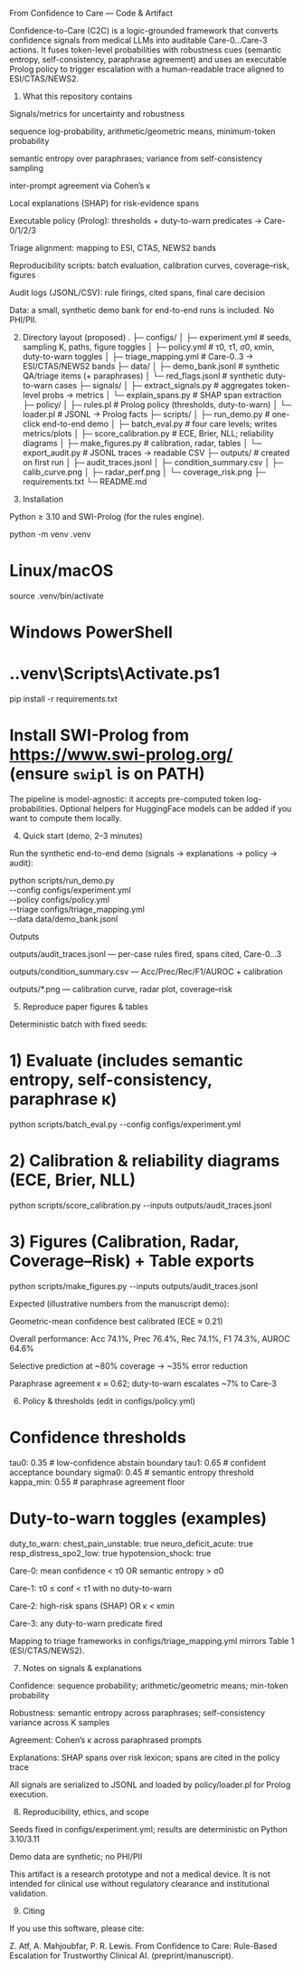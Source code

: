 From Confidence to Care — Code & Artifact

Confidence-to-Care (C2C) is a logic-grounded framework that converts confidence signals from medical LLMs into auditable Care-0…Care-3 actions. It fuses token-level probabilities with robustness cues (semantic entropy, self-consistency, paraphrase agreement) and uses an executable Prolog policy to trigger escalation with a human-readable trace aligned to ESI/CTAS/NEWS2.

1) What this repository contains

Signals/metrics for uncertainty and robustness

sequence log-probability, arithmetic/geometric means, minimum-token probability

semantic entropy over paraphrases; variance from self-consistency sampling

inter-prompt agreement via Cohen’s κ

Local explanations (SHAP) for risk-evidence spans

Executable policy (Prolog): thresholds + duty-to-warn predicates → Care-0/1/2/3

Triage alignment: mapping to ESI, CTAS, NEWS2 bands

Reproducibility scripts: batch evaluation, calibration curves, coverage–risk, figures

Audit logs (JSONL/CSV): rule firings, cited spans, final care decision

Data: a small, synthetic demo bank for end-to-end runs is included. No PHI/PII.

2) Directory layout (proposed)
.
├─ configs/
│   ├─ experiment.yml                # seeds, sampling K, paths, figure toggles
│   ├─ policy.yml                    # τ0, τ1, σ0, κmin, duty-to-warn toggles
│   ├─ triage_mapping.yml            # Care-0..3 → ESI/CTAS/NEWS2 bands
├─ data/
│   ├─ demo_bank.jsonl               # synthetic QA/triage items (+ paraphrases)
│   └─ red_flags.jsonl               # synthetic duty-to-warn cases
├─ signals/
│   ├─ extract_signals.py            # aggregates token-level probs → metrics
│   └─ explain_spans.py              # SHAP span extraction
├─ policy/
│   ├─ rules.pl                      # Prolog policy (thresholds, duty-to-warn)
│   └─ loader.pl                     # JSONL → Prolog facts
├─ scripts/
│   ├─ run_demo.py                   # one-click end-to-end demo
│   ├─ batch_eval.py                 # four care levels; writes metrics/plots
│   ├─ score_calibration.py          # ECE, Brier, NLL; reliability diagrams
│   ├─ make_figures.py               # calibration, radar, tables
│   └─ export_audit.py               # JSONL traces → readable CSV
├─ outputs/                          # created on first run
│   ├─ audit_traces.jsonl
│   ├─ condition_summary.csv
│   ├─ calib_curve.png
│   ├─ radar_perf.png
│   └─ coverage_risk.png
├─ requirements.txt
└─ README.md

3) Installation

Python ≥ 3.10 and SWI-Prolog (for the rules engine).

python -m venv .venv
# Linux/macOS
source .venv/bin/activate
# Windows PowerShell
# .\.venv\Scripts\Activate.ps1

pip install -r requirements.txt
# Install SWI-Prolog from https://www.swi-prolog.org/ (ensure `swipl` is on PATH)


The pipeline is model-agnostic: it accepts pre-computed token log-probabilities. Optional helpers for HuggingFace models can be added if you want to compute them locally.

4) Quick start (demo, 2–3 minutes)

Run the synthetic end-to-end demo (signals → explanations → policy → audit):

python scripts/run_demo.py \
  --config configs/experiment.yml \
  --policy configs/policy.yml \
  --triage configs/triage_mapping.yml \
  --data data/demo_bank.jsonl


Outputs

outputs/audit_traces.jsonl — per-case rules fired, spans cited, Care-0…3

outputs/condition_summary.csv — Acc/Prec/Rec/F1/AUROC + calibration

outputs/*.png — calibration curve, radar plot, coverage–risk

5) Reproduce paper figures & tables

Deterministic batch with fixed seeds:

# 1) Evaluate (includes semantic entropy, self-consistency, paraphrase κ)
python scripts/batch_eval.py --config configs/experiment.yml

# 2) Calibration & reliability diagrams (ECE, Brier, NLL)
python scripts/score_calibration.py --inputs outputs/audit_traces.jsonl

# 3) Figures (Calibration, Radar, Coverage–Risk) + Table exports
python scripts/make_figures.py --inputs outputs/audit_traces.jsonl


Expected (illustrative numbers from the manuscript demo):

Geometric-mean confidence best calibrated (ECE ≈ 0.21)

Overall performance: Acc 74.1%, Prec 76.4%, Rec 74.1%, F1 74.3%, AUROC 64.6%

Selective prediction at ~80% coverage → ~35% error reduction

Paraphrase agreement κ ≈ 0.62; duty-to-warn escalates ~7% to Care-3

6) Policy & thresholds (edit in configs/policy.yml)
# Confidence thresholds
tau0: 0.35         # low-confidence abstain boundary
tau1: 0.65         # confident acceptance boundary
sigma0: 0.45       # semantic entropy threshold
kappa_min: 0.55    # paraphrase agreement floor

# Duty-to-warn toggles (examples)
duty_to_warn:
  chest_pain_unstable: true
  neuro_deficit_acute: true
  resp_distress_spo2_low: true
  hypotension_shock: true


Care-0: mean confidence < τ0 OR semantic entropy > σ0

Care-1: τ0 ≤ conf < τ1 with no duty-to-warn

Care-2: high-risk spans (SHAP) OR κ < κmin

Care-3: any duty-to-warn predicate fired

Mapping to triage frameworks in configs/triage_mapping.yml mirrors Table 1 (ESI/CTAS/NEWS2).

7) Notes on signals & explanations

Confidence: sequence probability; arithmetic/geometric means; min-token probability

Robustness: semantic entropy across paraphrases; self-consistency variance across K samples

Agreement: Cohen’s κ across paraphrased prompts

Explanations: SHAP spans over risk lexicon; spans are cited in the policy trace

All signals are serialized to JSONL and loaded by policy/loader.pl for Prolog execution.

8) Reproducibility, ethics, and scope

Seeds fixed in configs/experiment.yml; results are deterministic on Python 3.10/3.11

Demo data are synthetic; no PHI/PII

This artifact is a research prototype and not a medical device. It is not intended for clinical use without regulatory clearance and institutional validation.

9) Citing

If you use this software, please cite:

Z. Atf, A. Mahjoubfar, P. R. Lewis. From Confidence to Care: Rule-Based Escalation for Trustworthy Clinical AI. (preprint/manuscript).
